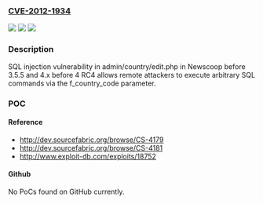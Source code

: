 ### [CVE-2012-1934](https://cve.mitre.org/cgi-bin/cvename.cgi?name=CVE-2012-1934)
![](https://img.shields.io/static/v1?label=Product&message=n%2Fa&color=blue)
![](https://img.shields.io/static/v1?label=Version&message=n%2Fa&color=blue)
![](https://img.shields.io/static/v1?label=Vulnerability&message=n%2Fa&color=brighgreen)

### Description

SQL injection vulnerability in admin/country/edit.php in Newscoop before 3.5.5 and 4.x before 4 RC4 allows remote attackers to execute arbitrary SQL commands via the f_country_code parameter.

### POC

#### Reference
- http://dev.sourcefabric.org/browse/CS-4179
- http://dev.sourcefabric.org/browse/CS-4181
- http://www.exploit-db.com/exploits/18752

#### Github
No PoCs found on GitHub currently.

